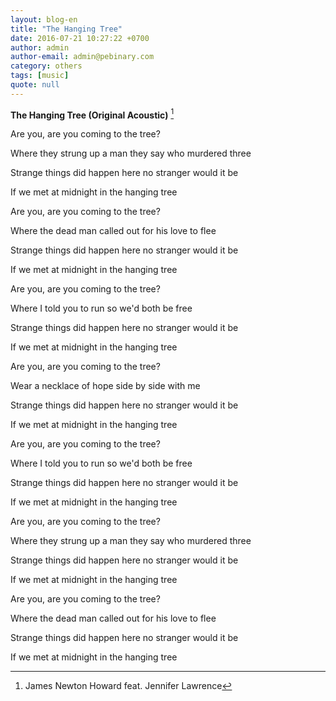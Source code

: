 ```yaml
---
layout: blog-en
title: "The Hanging Tree"
date: 2016-07-21 10:27:22 +0700
author: admin
author-email: admin@pebinary.com
category: others
tags: [music]
quote: null
---
```


**The Hanging Tree (Original Acoustic)** [^1]



Are you, are you coming to the tree?

Where they strung up a man they say who murdered three

Strange things did happen here no stranger would it be

If we met at midnight in the hanging tree



Are you, are you coming to the tree?

Where the dead man called out for his love to flee

Strange things did happen here no stranger would it be

If we met at midnight in the hanging tree
<!--more-->


Are you, are you coming to the tree?

Where I told you to run so we'd both be free

Strange things did happen here no stranger would it be

If we met at midnight in the hanging tree



Are you, are you coming to the tree?

Wear a necklace of hope side by side with me

Strange things did happen here no stranger would it be

If we met at midnight in the hanging tree



Are you, are you coming to the tree?

Where I told you to run so we'd both be free

Strange things did happen here no stranger would it be

If we met at midnight in the hanging tree



Are you, are you coming to the tree?

Where they strung up a man they say who murdered three

Strange things did happen here no stranger would it be

If we met at midnight in the hanging tree



Are you, are you coming to the tree?

Where the dead man called out for his love to flee

Strange things did happen here no stranger would it be

If we met at midnight in the hanging tree



[^1]: James Newton Howard feat. Jennifer Lawrence
